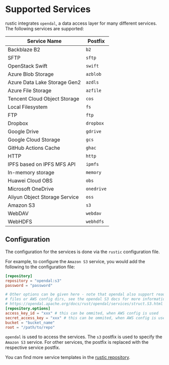# Supported Services

rustic integrates `opendal`, a data access layer for many different services.
The following services are supported:

| Service Name                  | Postfix    |
| ----------------------------- | ---------- |
| Backblaze B2                  | `b2`       |
| SFTP                          | `sftp`     |
| OpenStack Swift               | `swift`    |
| Azure Blob Storage            | `azblob`   |
| Azure Data Lake Storage Gen2  | `azdls`    |
| Azure File Storage            | `azfile`   |
| Tencent Cloud Object Storage  | `cos`      |
| Local Filesystem              | `fs`       |
| FTP                           | `ftp`      |
| Dropbox                       | `dropbox`  |
| Google Drive                  | `gdrive`   |
| Google Cloud Storage          | `gcs`      |
| GitHub Actions Cache          | `ghac`     |
| HTTP                          | `http`     |
| IPFS based on IPFS MFS API    | `ipmfs`    |
| In-memory storage             | `memory`   |
| Huawei Cloud OBS              | `obs`      |
| Microsoft OneDrive            | `onedrive` |
| Aliyun Object Storage Service | `oss`      |
| Amazon S3                     | `s3`       |
| WebDAV                        | `webdav`   |
| WebHDFS                       | `webhdfs`  |

## Configuration

The configuration for the services is done via the `rustic` configuration file.

For example, to configure the `Amazon S3` service, you would add the following
to the configuration file:

```toml
[repository]
repository = "opendal:s3"
password = "password"

# Other options can be given here - note that opendal also support reading config from env
# files or AWS config dirs, see the opendal S3 docs for more information
# https://opendal.apache.org/docs/rust/opendal/services/struct.S3.html
[repository.options]
access_key_id = "xxx" # this can be ommited, when AWS config is used
secret_access_key = "xxx" # this can be ommited, when AWS config is used
bucket = "bucket_name"
root = "/path/to/repo"
```

`opendal` is used to access the services. The `s3` postfix is used to specify
the `Amazon S3` service. For other services, the postfix is replaced with the
respective service postfix.

You can find more service templates in the
[rustic repository](https://github.com/rustic-rs/rustic/tree/main/config).
